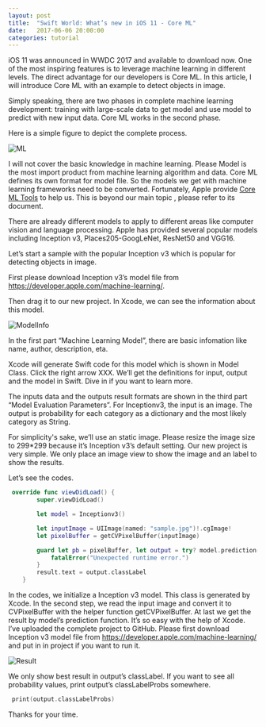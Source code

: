 ```yaml
---
layout: post
title:  "Swift World: What’s new in iOS 11 - Core ML"
date:   2017-06-06 20:00:00
categories: tutorial
---
```


iOS 11 was announced in WWDC 2017 and available to download now. One of the most inspiring features is to leverage machine learning in different levels. The direct advantage for our developers is Core ML. In this article, I will introduce Core ML with an example to detect objects in image.

Simply speaking, there are two phases in complete machine learning development: training with large-scale data to get model and use model to predict with new input data. Core ML works in the second phase.

Here is a simple figure to depict the complete process.

![ML](http://pengguo.xyz/resources/ML.png)

I will not cover the basic knowledge in machine learning. Please
Model is the most import product from machine learning algorithm and data. Core ML defines its own format for model file. So the models we get with  machine learning frameworks need to be converted. Fortunately, Apple provide [Core ML Tools](https://developer.apple.com/machine-learning/) to help us. This is beyond our main topic , please refer to its document.

There are already different models to apply to different areas like computer vision and language processing. Apple has provided several popular models including Inception v3,  Places205-GoogLeNet, ResNet50 and VGG16.

Let’s start a sample with the popular Inception v3 which is popular for detecting objects in image.

First please download Inception v3’s model file from https://developer.apple.com/machine-learning/.

Then drag it to our new project. In Xcode, we can see the information about this model.

![ModelInfo](http://pengguo.xyz/resources/ModelInfo.png)

In the first part “Machine Learning Model”, there are basic infomation like name, author, description, eta.

Xcode will generate Swift code for this model which is shown in Model Class. Click the right arrow XXX. We’ll get the definitions for input, output and the model in Swift. Dive in if you want to learn more.

The inputs data and the outputs result formats are shown in the third part “Model Evaluation Parameters”. For Inceptionv3, the input is an image. The output is probability for each category as a dictionary and the most likely category as String.

For simplicity's sake, we’ll use an static image. Please resize the image size to 299*299 because it’s Inception v3’s default setting. Our new project is very simple. We only place an image view to show the image and an label to show the results.

Let’s see the codes.

```swift
 override func viewDidLoad() {
        super.viewDidLoad()

        let model = Inceptionv3()

        let inputImage = UIImage(named: "sample.jpg")!.cgImage!
        let pixelBuffer = getCVPixelBuffer(inputImage)

        guard let pb = pixelBuffer, let output = try? model.prediction(image: pb) else {
            fatalError("Unexpected runtime error.")
        }
        result.text = output.classLabel
    }
```

In the codes, we initialize a Inception v3 model. This class is generated by Xcode. In the second step, we read the input image and convert it to CVPixelBuffer with the helper function getCVPixelBuffer. At last we get the result by model’s prediction function. It’s so easy with the help of Xcode. I’ve uploaded the complete project to GitHub. Please first download Inception v3 model file from https://developer.apple.com/machine-learning/ and put in in project if you want to run it.

![Result](http://pengguo.xyz/resources/result.png)

We only show best result in output’s classLabel. If you want to see all probability values, print output’s classLabelProbs somewhere.

```swift
 print(output.classLabelProbs)
```

Thanks for your time.
